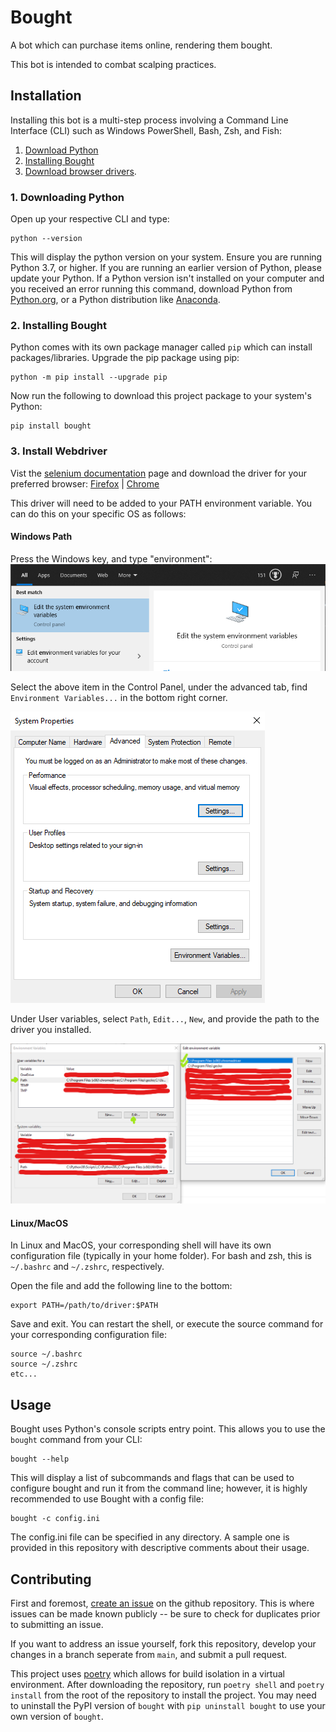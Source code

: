 # Bought
A bot which can purchase items online, rendering them bought.

This bot is intended to combat scalping practices.

## Installation
Installing this bot is a multi-step process involving a Command Line
Interface (CLI) such as Windows PowerShell, Bash, Zsh, and Fish:
1. [Download Python](#1-downloading-python)
2. [Installing Bought](#2-installing-bought)
3. [Download browser drivers](#3-install-webdriver).

### 1. Downloading Python
Open up your respective CLI and type:
```
python --version
```
This will display the python version on your system. Ensure you are running
Python 3.7, or higher. If you are running an earlier version of Python,
please update your Python. If a Python version isn't installed on your
computer and you received an error running this command, download Python from
[Python.org](https://www.python.org/downloads/), or a Python distribution
like [Anaconda](https://www.anaconda.com/products/individual#Downloads).

### 2. Installing Bought
Python comes with its own package manager called `pip` which can install
packages/libraries. Upgrade the pip package using pip:
```
python -m pip install --upgrade pip
```
Now run the following to download this project package to your system's
Python:
```
pip install bought
```

### 3. Install Webdriver
Vist the [selenium documentation](https://selenium-python.readthedocs.io/installation.html#drivers)
page and download the driver for your preferred browser:
[Firefox](https://github.com/mozilla/geckodriver/releases) | [Chrome](https://sites.google.com/a/chromium.org/chromedriver/downloads)

This driver will need to be added to your PATH environment variable. You can do this on your specific OS as follows:

#### Windows Path
Press the Windows key, and type "environment":
![Edit the system environment variables - Control Panel](./readme_source/env.PNG)

Select the above item in the Control Panel, under the advanced tab, find
`Environment Variables...` in the bottom right corner.

![System Properties - Advanced - Environment Variables...](./readme_source/advanced.PNG)

Under User variables, select `Path`, `Edit...`, `New`, and provide the path to the driver you installed.

![Environment variables](./readme_source/path.png)


#### Linux/MacOS
In Linux and MacOS, your corresponding shell will have its own configuration
file (typically in your home folder). For bash and zsh, this is `~/.bashrc` and `~/.zshrc`, respectively.

Open the file and add the following line to the bottom:

```
export PATH=/path/to/driver:$PATH
```

Save and exit. You can restart the shell, or execute the source command for your corresponding configuration file:
```
source ~/.bashrc
source ~/.zshrc
etc...
```

## Usage
Bought uses Python's console scripts entry point. This allows you to use
the `bought` command from your CLI:

```
bought --help
```

This will display a list of subcommands and flags that can be used to
configure bought and run it from the command line; however, it is highly
recommended to use Bought with a config file:

```
bought -c config.ini
```

The config.ini file can be specified in any directory. A sample one is
provided in this repository with descriptive comments about their usage.

## Contributing
First and foremost, [create an
issue](https://github.com/boughts/bought/issues/new) on the github
repository. This is where issues can be made known publicly -- be sure to
check for duplicates prior to submitting an issue.

If you want to address an issue yourself, fork this repository, develop
your changes in a branch seperate from `main`, and submit a pull request.

This project uses [poetry](https://python-poetry.org/docs/#installation)
which allows for build isolation in a virtual environment. After downloading
the repository, run `poetry shell` and `poetry install` from the root of the
repository to install the project. You may need to uninstall the PyPI version
of `bought` with `pip uninstall bought` to use your own version of `bought`.